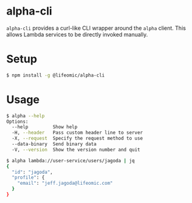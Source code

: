 alpha-cli
=========

`alpha-cli` provides a curl-like CLI wrapper around the `alpha` client. This
allows Lambda services to be directly invoked manually.

# Setup

```bash
$ npm install -g @lifeomic/alpha-cli
```

# Usage

```bash
$ alpha --help
Options:
  --help         Show help                                             [boolean]
  -H, --header   Pass custom header line to server
  -X, --request  Specify the request method to use
  --data-binary  Send binary data
  -V, --version  Show the version number and quit                      [boolean]

$ alpha lambda://user-service/users/jagoda | jq
{
  "id": "jagoda",
  "profile": {
    "email": "jeff.jagoda@lifeomic.com"
  }
}
```
